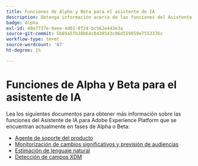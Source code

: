 ```yaml
---
title: Funciones de Alpha y Beta para el asistente de IA
description: Obtenga información acerca de las funciones del Asistente de IA que se encuentran actualmente en etapas de Alpha o Beta.
badge: Alpha
exl-id: 48e7737e-9aee-4d01-8f24-bc562e443e3a
source-git-commit: 5b89a5fb30b64c0439543c06d559059e7553376c
workflow-type: tm+mt
source-wordcount: '67'
ht-degree: 1%

---
```


# Funciones de Alpha y Beta para el asistente de IA

Lea los siguientes documentos para obtener más información sobre las funciones del Asistente de IA para Adobe Experience Platform que se encuentran actualmente en fases de Alpha o Beta:

* [Agente de soporte del producto](./customer-support.md)
* [Monitorización de cambios significativos y previsión de audiencias](./audience-forecasting.md)
* [Estimación de lenguaje natural](./natural-language.md)
* [Detección de campos XDM](./xdm-field-discovery.md)